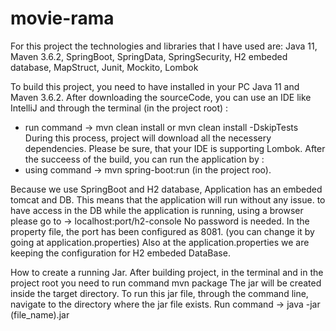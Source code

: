 # movie-rama
For this project the technologies and libraries that I have used are:
Java 11, Maven 3.6.2, SpringBoot, SpringData, SpringSecurity, H2 embeded database, MapStruct, Junit, Mockito, Lombok

To build this project, you need to have installed in your PC Java 11 and Maven 3.6.2.
After downloading the sourceCode, you can use an IDE like IntelliJ and through the terminal (in the project root) :
- run command ->  mvn clean install  or mvn clean install -DskipTests
During this process, project will download all the necessery dependencies. Please be sure, that your IDE is supporting Lombok.
After the succeess of the build, you can run the application by : 
- using command  -> mvn spring-boot:run (in the project roo).

Because we use SpringBoot and H2 database, Application has an embeded tomcat and DB. 
This means that the application will run without any issue.
to have access in the DB while the application is running, using a browser please go to -> localhost:port/h2-console   No password is needed.
In the property file, the port has been configured as 8081. (you can change it by going at application.properties)
Also at the application.properties we are keeping the configuration for H2 embeded DataBase. 

How to create a running Jar.
After building project, in the terminal and in the project root you need to run command
mvn package 
The jar will be created inside the target directory. 
To run this jar file, through the command line, navigate to the directory where the jar file exists. 
Run command -> java -jar (file_name).jar
